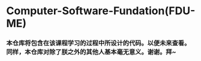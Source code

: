 # Computer-Software-Fundation(FDU-ME)
### 本仓库将包含在该课程学习的过程中所设计的代码。以便未来查看。同样，本仓库对除了朕之外的其他人基本毫无意义。谢谢。拜~
